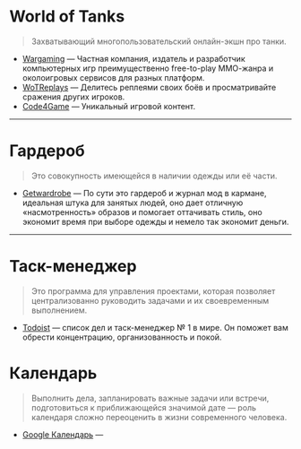 
# World of Tanks

> Захватывающий многопользовательский онлайн-экшн про танки.

- [Wargaming](https://ru.wargaming.net) — Частная компания, издатель и разработчик компьютерных игр преимущественно free-to-play ММО-жанра и околоигровых сервисов для разных платформ.
- [WoTReplays](http://wotreplays.ru) — Делитесь реплеями своих боёв и просматривайте сражения других игроков.
- [Code4Game](https://code4game.ru) — Уникальный игровой контент.

---

# Гардероб

> Это совокупность имеющейся в наличии одежды или её части.

- [Getwardrobe](https://ru.getwardrobe.com) — По сути это гардероб и журнал мод в кармане, идеальная штука для занятых людей, оно дает отличную «насмотренность» образов и помогает оттачивать стиль, оно экономит время при выборе одежды и немело так экономит деньги.

---

# Таск-менеджер

> Это программа для управления проектами, которая позволяет централизованно руководить задачами и их своевременным выполнением.

- [Todoist](https://todoist.com/ru) — список дел и таск-менеджер № 1 в мире. Он поможет вам обрести концентрацию, организованность и покой.

# Календарь

> Выполнить дела, запланировать важные задачи или встречи, подготовиться к приближающейся значимой дате — роль календаря сложно переоценить в жизни современного человека.

- [Google Календарь](https://www.google.com/intl/ru/calendar/about) —  